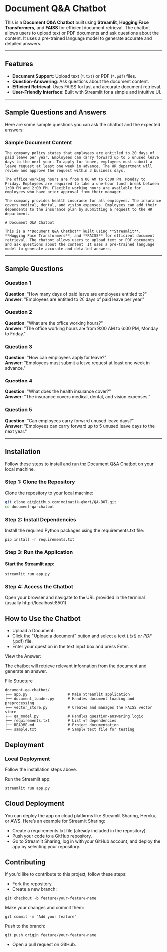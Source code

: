 # Document Q&A Chatbot

This is a **Document Q&A Chatbot** built using **Streamlit**, **Hugging Face Transformers**, and **FAISS** for efficient document retrieval. The chatbot allows users to upload text or PDF documents and ask questions about the content. It uses a pre-trained language model to generate accurate and detailed answers.

---

## Features
- **Document Support**: Upload text (`*.txt`) or PDF (`*.pdf`) files.
- **Question-Answering**: Ask questions about the document content.
- **Efficient Retrieval**: Uses FAISS for fast and accurate document retrieval.
- **User-Friendly Interface**: Built with Streamlit for a simple and intuitive UI.

---

## Sample Questions and Answers

Here are some sample questions you can ask the chatbot and the expected answers:

### Sample Document Content
```text
The company policy states that employees are entitled to 20 days of paid leave per year. Employees can carry forward up to 5 unused leave days to the next year. To apply for leave, employees must submit a leave request at least one week in advance. The HR department will review and approve the request within 3 business days.

The office working hours are from 9:00 AM to 6:00 PM, Monday to Friday. Employees are required to take a one-hour lunch break between 1:00 PM and 2:00 PM. Flexible working hours are available for employees who have prior approval from their manager.

The company provides health insurance for all employees. The insurance covers medical, dental, and vision expenses. Employees can add their dependents to the insurance plan by submitting a request to the HR department.

# Document Q&A Chatbot

This is a **Document Q&A Chatbot** built using **Streamlit**, **Hugging Face Transformers**, and **FAISS** for efficient document retrieval. The chatbot allows users to upload text or PDF documents and ask questions about the content. It uses a pre-trained language model to generate accurate and detailed answers.
```
---

## Sample Questions

### Question 1
**Question**: "How many days of paid leave are employees entitled to?"  
**Answer**: "Employees are entitled to 20 days of paid leave per year."

### Question 2
**Question**: "What are the office working hours?"  
**Answer**: "The office working hours are from 9:00 AM to 6:00 PM, Monday to Friday."

### Question 3
**Question**: "How can employees apply for leave?"  
**Answer**: "Employees must submit a leave request at least one week in advance."

### Question 4
**Question**: "What does the health insurance cover?"  
**Answer**: "The insurance covers medical, dental, and vision expenses."

### Question 5
**Question**: "Can employees carry forward unused leave days?"  
**Answer**: "Employees can carry forward up to 5 unused leave days to the next year."

---

## Installation

Follow these steps to install and run the Document Q&A Chatbot on your local machine.

### Step 1: Clone the Repository
Clone the repository to your local machine:
```bash
git clone git@github.com:moinatik-ghori/QA-BOT.git
cd document-qa-chatbot
```
### Step 2: Install Dependencies
Install the required Python packages using the requirements.txt file:

```
pip install -r requirements.txt
```


### Step 3: Run the Application
#### Start the Streamlit app:
```
streamlit run app.py
```
### Step 4: Access the Chatbot

Open your browser and navigate to the URL provided in the terminal (usually http://localhost:8501).

## How to Use the Chatbot

- Upload a Document:
- Click the "Upload a document" button and select a text (*.txt) or PDF (*.pdf) file.
- Enter your question in the text input box and press Enter.

View the Answer:

The chatbot will retrieve relevant information from the document and generate an answer.

File Structure
```
document-qa-chatbot/
├── app.py                  # Main Streamlit application
├── document_loader.py      # Handles document loading and preprocessing
├── vector_store.py         # Creates and manages the FAISS vector store
├── qa_model.py             # Handles question-answering logic
├── requirements.txt        # List of dependencies
├── README.md               # Project documentation
└── sample.txt              # Sample text file for testing
```

## Deployment
### Local Deployment

Follow the installation steps above.

Run the Streamlit app:

```
streamlit run app.py
```

## Cloud Deployment

You can deploy the app on cloud platforms like Streamlit Sharing, Heroku, or AWS. Here’s an example for Streamlit Sharing:

- Create a requirements.txt file (already included in the repository).
- Push your code to a GitHub repository.
- Go to Streamlit Sharing, log in with your GitHub account, and deploy the app by selecting your repository.

## Contributing

If you'd like to contribute to this project, follow these steps:

- Fork the repository.
- Create a new branch:
```
git checkout -b feature/your-feature-name
```
Make your changes and commit them:
```
git commit -m "Add your feature"
```
Push to the branch:
```
git push origin feature/your-feature-name
```
- Open a pull request on GitHub.



